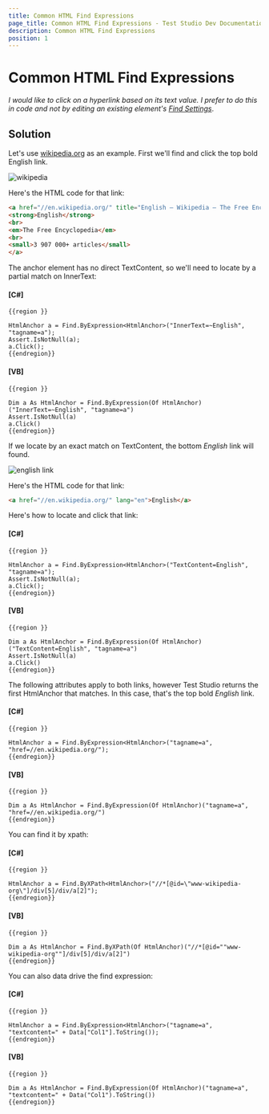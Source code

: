 ```yaml
---
title: Common HTML Find Expressions
page_title: Common HTML Find Expressions - Test Studio Dev Documentation
description: Common HTML Find Expressions
position: 1
---
```

# Common HTML Find Expressions #

*I would like to click on a hyperlink based on its text value. I prefer to do this in code and not by editing an existing element's <a href="/features/elements-explorer/find-element" target="_blank">Find Settings</a>*.

## Solution ##

Let's use <a href="http://www.wikipedia.org/" target="_blank">wikipedia.org</a> as an example. First we'll find and click the top bold English link.

![wikipedia][1]

Here's the HTML code for that link:

```HTML
<a href="//en.wikipedia.org/" title="English — Wikipedia — The Free Encyclopedia">
<strong>English</strong>
<br>
<em>The Free Encyclopedia</em>
<br>
<small>3 907 000+ articles</small>
</a>
```

The anchor element has no direct TextContent, so we'll need to locate by a partial match on InnerText:

#### __[C#]__

    {{region }}

    HtmlAnchor a = Find.ByExpression<HtmlAnchor>("InnerText=~English", "tagname=a");
    Assert.IsNotNull(a);
    a.Click();
    {{endregion}}

#### __[VB]__

    {{region }} 

    Dim a As HtmlAnchor = Find.ByExpression(Of HtmlAnchor)("InnerText=~English", "tagname=a")
    Assert.IsNotNull(a)
    a.Click()
    {{endregion}}

If we locate by an exact match on TextContent, the bottom *English* link will found.

![english link][2]

Here's the HTML code for that link:

```HTML
<a href="//en.wikipedia.org/" lang="en">English</a>
```

Here's how to locate and click that link:

#### __[C#]__

    {{region }} 

    HtmlAnchor a = Find.ByExpression<HtmlAnchor>("TextContent=English", "tagname=a");
    Assert.IsNotNull(a);
    a.Click();
    {{endregion}}

#### __[VB]__

    {{region }}

    Dim a As HtmlAnchor = Find.ByExpression(Of HtmlAnchor)("TextContent=English", "tagname=a")
    Assert.IsNotNull(a)
    a.Click()
    {{endregion}}

The following attributes apply to both links, however Test Studio returns the first HtmlAnchor that matches. In this case, that's the top bold *English* link.

#### __[C#]__

    {{region }}

    HtmlAnchor a = Find.ByExpression<HtmlAnchor>("tagname=a", "href=//en.wikipedia.org/");
    {{endregion}}

#### __[VB]__

    {{region }}

    Dim a As HtmlAnchor = Find.ByExpression(Of HtmlAnchor)("tagname=a", "href=//en.wikipedia.org/")
    {{endregion}}

You can find it by xpath:

#### __[C#]__

    {{region }}

    HtmlAnchor a = Find.ByXPath<HtmlAnchor>("//*[@id=\"www-wikipedia-org\"]/div[5]/div/a[2]");
    {{endregion}}

#### __[VB]__

    {{region }}

    Dim a As HtmlAnchor = Find.ByXPath(Of HtmlAnchor)("//*[@id=""www-wikipedia-org""]/div[5]/div/a[2]")
    {{endregion}}

You can also data drive the find expression:

#### __[C#]__

    {{region }}

    HtmlAnchor a = Find.ByExpression<HtmlAnchor>("tagname=a", "textcontent=" + Data["Col1"].ToString());
    {{endregion}}

#### __[VB]__

    {{region }}

    Dim a As HtmlAnchor = Find.ByExpression(Of HtmlAnchor)("tagname=a", "textcontent=" + Data("Col1").ToString())
    {{endregion}}

[1]: images/common-find-expressions/fig1.png
[2]: images/common-find-expressions/fig2.png
